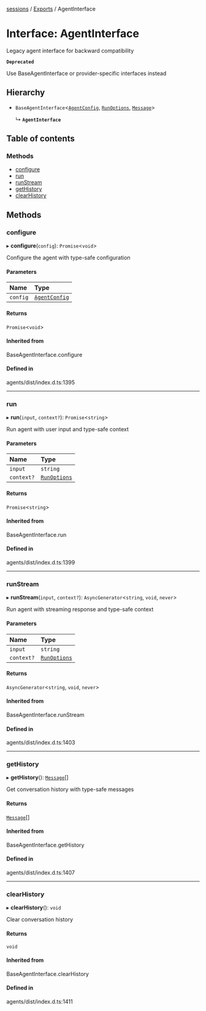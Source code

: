 <!-- 
 ⚠️  AUTO-GENERATED FILE - DO NOT EDIT MANUALLY
 This file is automatically generated by scripts/docs-generator.js
 To make changes, edit the source TypeScript files or update the generator script
-->

[sessions](../../) / [Exports](../modules) / AgentInterface

# Interface: AgentInterface

Legacy agent interface for backward compatibility

**`Deprecated`**

Use BaseAgentInterface or provider-specific interfaces instead

## Hierarchy

- `BaseAgentInterface`\<[`AgentConfig`](AgentConfig), [`RunOptions`](RunOptions), [`Message`](../modules#message)\>

  ↳ **`AgentInterface`**

## Table of contents

### Methods

- [configure](AgentInterface#configure)
- [run](AgentInterface#run)
- [runStream](AgentInterface#runstream)
- [getHistory](AgentInterface#gethistory)
- [clearHistory](AgentInterface#clearhistory)

## Methods

### configure

▸ **configure**(`config`): `Promise`\<`void`\>

Configure the agent with type-safe configuration

#### Parameters

| Name | Type |
| :------ | :------ |
| `config` | [`AgentConfig`](AgentConfig) |

#### Returns

`Promise`\<`void`\>

#### Inherited from

BaseAgentInterface.configure

#### Defined in

agents/dist/index.d.ts:1395

___

### run

▸ **run**(`input`, `context?`): `Promise`\<`string`\>

Run agent with user input and type-safe context

#### Parameters

| Name | Type |
| :------ | :------ |
| `input` | `string` |
| `context?` | [`RunOptions`](RunOptions) |

#### Returns

`Promise`\<`string`\>

#### Inherited from

BaseAgentInterface.run

#### Defined in

agents/dist/index.d.ts:1399

___

### runStream

▸ **runStream**(`input`, `context?`): `AsyncGenerator`\<`string`, `void`, `never`\>

Run agent with streaming response and type-safe context

#### Parameters

| Name | Type |
| :------ | :------ |
| `input` | `string` |
| `context?` | [`RunOptions`](RunOptions) |

#### Returns

`AsyncGenerator`\<`string`, `void`, `never`\>

#### Inherited from

BaseAgentInterface.runStream

#### Defined in

agents/dist/index.d.ts:1403

___

### getHistory

▸ **getHistory**(): [`Message`](../modules#message)[]

Get conversation history with type-safe messages

#### Returns

[`Message`](../modules#message)[]

#### Inherited from

BaseAgentInterface.getHistory

#### Defined in

agents/dist/index.d.ts:1407

___

### clearHistory

▸ **clearHistory**(): `void`

Clear conversation history

#### Returns

`void`

#### Inherited from

BaseAgentInterface.clearHistory

#### Defined in

agents/dist/index.d.ts:1411
